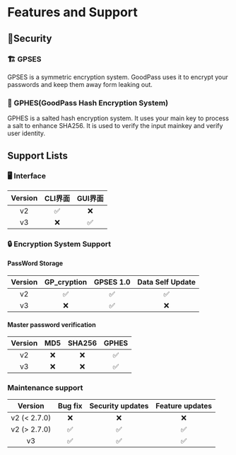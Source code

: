 # Features and Support
## 🔐Security

### 🏗️ GPSES
GPSES is a symmetric encryption system. GoodPass uses it to encrypt your passwords and keep them away form leaking out.
### 🔏 GPHES(GoodPass Hash Encryption System) 
GPHES is a salted hash encryption system. It uses your main key to process a salt to enhance SHA256. It is used to verify the input mainkey and verify user identity.

## Support Lists

### :desktop_computer: Interface

| Version | CLI界面 |      GUI界面       |
| :-----: | :-----: | :----------------: |
|   v2    |    ✅    |        :x:         |
|   v3    |   :x:   | :white_check_mark: |

### 🔒 Encryption System Support
#### PassWord Storage

| Version |    GP_cryption     |     GPSES 1.0      |  Data Self Update  |
| :-----: | :----------------: | :----------------: | :----------------: |
|   v2    | :white_check_mark: | :white_check_mark: | :white_check_mark: |
|   v3    |        :x:         | :white_check_mark: |        :x:         |

#### Master password verification 
| Version | MD5  | SHA256 |       GPHES        |
| :-----: | :--: | :----: | :----------------: |
|   v2    | :x:  |  :x:   | :white_check_mark: |
|   v3    | :x:  |  :x:   | :white_check_mark: |

### Maintenance support

|   Version    |      Bug fix       |  Security updates  |  Feature updates   |
| :----------: | :----------------: | :----------------: | :----------------: |
| v2 (< 2.7.0) |        :x:         |        :x:         |        :x:         |
| v2 (> 2.7.0) | :white_check_mark: | :white_check_mark: | :white_check_mark: |
|      v3      | :white_check_mark: | :white_check_mark: | :white_check_mark: |
